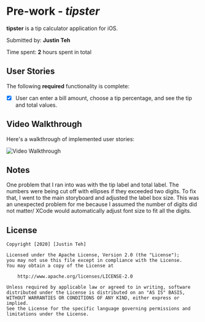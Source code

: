 # Pre-work - *tipster*

**tipster** is a tip calculator application for iOS.

Submitted by: **Justin Teh**

Time spent: **2** hours spent in total

## User Stories

The following **required** functionality is complete:

* [x] User can enter a bill amount, choose a tip percentage, and see the tip and total values.

## Video Walkthrough 

Here's a walkthrough of implemented user stories:

<img src='https://imgur.com/a/URMG2wJ' title='tipster walkthrough' width='' alt='Video Walkthrough' />


## Notes

One problem that I ran into was with the tip label and total label. The numbers were being cut off with ellipses if they exceeded two digits. To fix that, I went to the main storyboard and adjusted the label box size. This was an unexpected problem for me because I assumed the number of digits did not matter/ XCode would automatically adjust font size to fit all the digits.

## License

    Copyright [2020] [Justin Teh]

    Licensed under the Apache License, Version 2.0 (the "License");
    you may not use this file except in compliance with the License.
    You may obtain a copy of the License at

        http://www.apache.org/licenses/LICENSE-2.0

    Unless required by applicable law or agreed to in writing, software
    distributed under the License is distributed on an "AS IS" BASIS,
    WITHOUT WARRANTIES OR CONDITIONS OF ANY KIND, either express or implied.
    See the License for the specific language governing permissions and
    limitations under the License.
